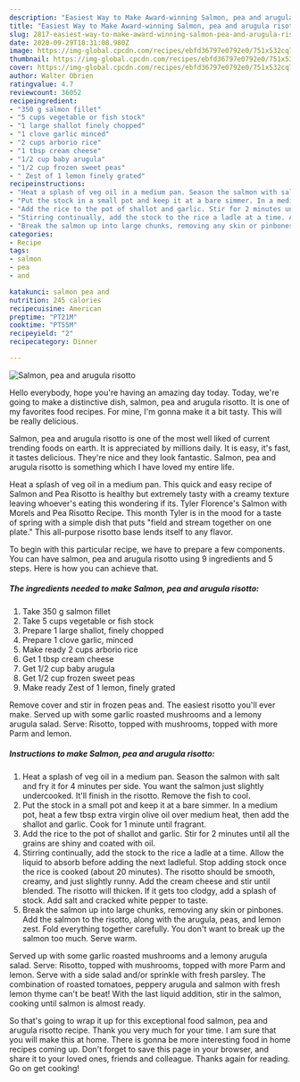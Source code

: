 ```yaml
---
description: "Easiest Way to Make Award-winning Salmon, pea and arugula risotto"
title: "Easiest Way to Make Award-winning Salmon, pea and arugula risotto"
slug: 2817-easiest-way-to-make-award-winning-salmon-pea-and-arugula-risotto
date: 2020-09-29T18:31:08.980Z
image: https://img-global.cpcdn.com/recipes/ebfd36797e0792e0/751x532cq70/salmon-pea-and-arugula-risotto-recipe-main-photo.jpg
thumbnail: https://img-global.cpcdn.com/recipes/ebfd36797e0792e0/751x532cq70/salmon-pea-and-arugula-risotto-recipe-main-photo.jpg
cover: https://img-global.cpcdn.com/recipes/ebfd36797e0792e0/751x532cq70/salmon-pea-and-arugula-risotto-recipe-main-photo.jpg
author: Walter Obrien
ratingvalue: 4.7
reviewcount: 36052
recipeingredient:
- "350 g salmon fillet"
- "5 cups vegetable or fish stock"
- "1 large shallot finely chopped"
- "1 clove garlic minced"
- "2 cups arborio rice"
- "1 tbsp cream cheese"
- "1/2 cup baby arugula"
- "1/2 cup frozen sweet peas"
- " Zest of 1 lemon finely grated"
recipeinstructions:
- "Heat a splash of veg oil in a medium pan. Season the salmon with salt and fry it for 4 minutes per side. You want the salmon just slightly undercooked. It&#39;ll finish in the risotto. Remove the fish to cool."
- "Put the stock in a small pot and keep it at a bare simmer. In a medium pot, heat a few tbsp extra virgin olive oil over medium heat, then add the shallot and garlic. Cook for 1 minute until fragrant."
- "Add the rice to the pot of shallot and garlic. Stir for 2 minutes until all the grains are shiny and coated with oil."
- "Stirring continually, add the stock to the rice a ladle at a time. Allow the liquid to absorb before adding the next ladleful. Stop adding stock once the rice is cooked (about 20 minutes). The risotto should be smooth, creamy, and just slightly runny. Add the cream cheese and stir until blended. The risotto will thicken. If it gets too clodgy, add a splash of stock. Add salt and cracked white pepper to taste."
- "Break the salmon up into large chunks, removing any skin or pinbones. Add the salmon to the risotto, along with the arugula, peas, and lemon zest. Fold everything together carefully. You don&#39;t want to break up the salmon too much. Serve warm."
categories:
- Recipe
tags:
- salmon
- pea
- and

katakunci: salmon pea and 
nutrition: 245 calories
recipecuisine: American
preptime: "PT21M"
cooktime: "PT55M"
recipeyield: "2"
recipecategory: Dinner

---
```



![Salmon, pea and arugula risotto](https://img-global.cpcdn.com/recipes/ebfd36797e0792e0/751x532cq70/salmon-pea-and-arugula-risotto-recipe-main-photo.jpg)

Hello everybody, hope you're having an amazing day today. Today, we're going to make a distinctive dish, salmon, pea and arugula risotto. It is one of my favorites food recipes. For mine, I'm gonna make it a bit tasty. This will be really delicious.

Salmon, pea and arugula risotto is one of the most well liked of current trending foods on earth. It is appreciated by millions daily. It is easy, it's fast, it tastes delicious. They're nice and they look fantastic. Salmon, pea and arugula risotto is something which I have loved my entire life.

Heat a splash of veg oil in a medium pan. This quick and easy recipe of Salmon and Pea Risotto is healthy but extremely tasty with a creamy texture leaving whoever&#39;s eating this wondering if its. Tyler Florence&#39;s Salmon with Morels and Pea Risotto Recipe. This month Tyler is in the mood for a taste of spring with a simple dish that puts &#34;field and stream together on one plate.&#34; This all-purpose risotto base lends itself to any flavor.


To begin with this particular recipe, we have to prepare a few components. You can have salmon, pea and arugula risotto using 9 ingredients and 5 steps. Here is how you can achieve that.

<!--inarticleads1-->

##### The ingredients needed to make Salmon, pea and arugula risotto:

1. Take 350 g salmon fillet
1. Take 5 cups vegetable or fish stock
1. Prepare 1 large shallot, finely chopped
1. Prepare 1 clove garlic, minced
1. Make ready 2 cups arborio rice
1. Get 1 tbsp cream cheese
1. Get 1/2 cup baby arugula
1. Get 1/2 cup frozen sweet peas
1. Make ready  Zest of 1 lemon, finely grated


Remove cover and stir in frozen peas and. The easiest risotto you&#39;ll ever make. Served up with some garlic roasted mushrooms and a lemony arugula salad. Serve: Risotto, topped with mushrooms, topped with more Parm and lemon. 

<!--inarticleads2-->

##### Instructions to make Salmon, pea and arugula risotto:

1. Heat a splash of veg oil in a medium pan. Season the salmon with salt and fry it for 4 minutes per side. You want the salmon just slightly undercooked. It&#39;ll finish in the risotto. Remove the fish to cool.
1. Put the stock in a small pot and keep it at a bare simmer. In a medium pot, heat a few tbsp extra virgin olive oil over medium heat, then add the shallot and garlic. Cook for 1 minute until fragrant.
1. Add the rice to the pot of shallot and garlic. Stir for 2 minutes until all the grains are shiny and coated with oil.
1. Stirring continually, add the stock to the rice a ladle at a time. Allow the liquid to absorb before adding the next ladleful. Stop adding stock once the rice is cooked (about 20 minutes). The risotto should be smooth, creamy, and just slightly runny. Add the cream cheese and stir until blended. The risotto will thicken. If it gets too clodgy, add a splash of stock. Add salt and cracked white pepper to taste.
1. Break the salmon up into large chunks, removing any skin or pinbones. Add the salmon to the risotto, along with the arugula, peas, and lemon zest. Fold everything together carefully. You don&#39;t want to break up the salmon too much. Serve warm.


Served up with some garlic roasted mushrooms and a lemony arugula salad. Serve: Risotto, topped with mushrooms, topped with more Parm and lemon. Serve with a side salad and/or sprinkle with fresh parsley. The combination of roasted tomatoes, peppery arugula and salmon with fresh lemon thyme can&#39;t be beat! With the last liquid addition, stir in the salmon, cooking until salmon is almost ready. 

So that's going to wrap it up for this exceptional food salmon, pea and arugula risotto recipe. Thank you very much for your time. I am sure that you will make this at home. There is gonna be more interesting food in home recipes coming up. Don't forget to save this page in your browser, and share it to your loved ones, friends and colleague. Thanks again for reading. Go on get cooking!
